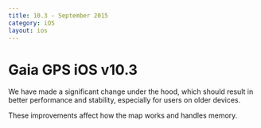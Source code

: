 ```yaml
---
title: 10.3 - September 2015
category: iOS
layout: ios
---
```


# Gaia GPS iOS v10.3

We have made a significant change under the hood, which should result in better performance and stability, especially for users on older devices. 

These improvements affect how the map works and handles memory.
